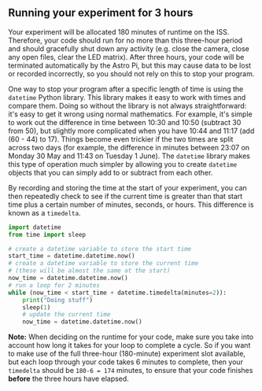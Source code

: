 ## Running your experiment for 3 hours

Your experiment will be allocated 180 minutes of runtime on the ISS. Therefore, your code should run for no more than this three-hour period and should gracefully shut down any activity (e.g. close the camera, close any open files, clear the LED matrix). After three hours, your code will be terminated automatically by the Astro Pi, but this may cause data to be lost or recorded incorrectly, so you should not rely on this to stop your program.

One way to stop your program after a specific length of time is using the `datetime` Python library. This library makes it easy to work with times and compare them. Doing so without the library is not always straightforward: it's easy to get it wrong using normal mathematics. For example, it's simple to work out the difference in time between 10:30 and 10:50 (subtract 30 from 50), but slightly more complicated when you have 10:44 and 11:17 (add (60 - 44) to 17). Things become even trickier if the two times are split across two days (for example, the difference in minutes between 23:07 on Monday 30 May and 11:43 on Tuesday 1 June). The `datetime` library makes this type of operation much simpler by allowing you to create `datetime` objects that you can simply add to or subtract from each other.  

By recording and storing the time at the start of your experiment, you can then repeatedly check to see if the current time is greater than that start time plus a certain number of minutes, seconds, or hours. This difference is known as a `timedelta`.  

```python
import datetime
from time import sleep

# create a datetime variable to store the start time
start_time = datetime.datetime.now()
# create a datetime variable to store the current time
# (these will be almost the same at the start)
now_time = datetime.datetime.now()
# run a loop for 2 minutes
while (now_time < start_time + datetime.timedelta(minutes=2)):
    print("Doing stuff")
    sleep(1)
    # update the current time
    now_time = datetime.datetime.now()
```

**Note:** When deciding on the runtime for your code, make sure you take into account how long it takes for your loop to complete a cycle. So if you want to make use of the full three-hour (180-minute) experiment slot available, but each loop through your code takes 6 minutes to complete, then your `timedelta` should be `180-6 = 174` minutes, to ensure that your code finishes **before** the three hours have elapsed.
